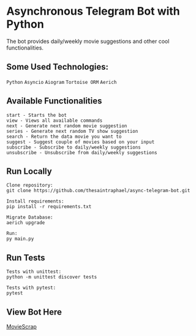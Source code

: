 # Asynchronous Telegram Bot with Python

The bot provides daily/weekly movie suggestions and other cool functionalities.

## Some Used Technologies:

```Python``` ```Asyncio``` ```Aiogram``` ```Tortoise ORM``` ```Aerich```


## Available Functionalities

```
start - Starts the bot
view - Views all available commands
next - Generate next random movie suggestion
series - Generate next random TV show suggestion
search - Return the data movie you want to
suggest - Suggest couple of movies based on your input
subscribe - Subscribe to daily/weekly suggestions
unsubscribe - Unsubscribe from daily/weekly suggestions
```

## Run Locally

```
Clone repository: 
git clone https://github.com/thesaintraphael/async-telegram-bot.git

Install requirements:
pip install -r requirements.txt

Migrate Database:
aerich upgrade

Run:
py main.py
```


## Run Tests

```
Tests with unittest:
python -m unittest discover tests

Tests with pytest:
pytest

```

## View Bot Here 
[MovieScrap](https://t.me/moviescrapbot)